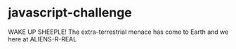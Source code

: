 # javascript-challenge
WAKE UP SHEEPLE! The extra-terrestrial menace has come to Earth and we here at ALIENS-R-REAL 
